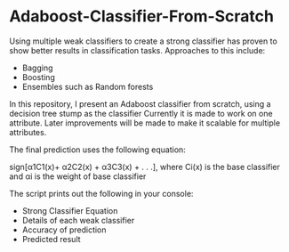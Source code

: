 # Adaboost-Classifier-From-Scratch

Using multiple weak classifiers to create a strong classifier has proven to show better results in classification tasks. 
Approaches to this include:
- Bagging
- Boosting
- Ensembles such as Random forests

In this repository, I present an Adaboost classifier from scratch, using a decision tree stump as the classifier
Currently it is made to work on one attribute. Later improvements will be made to make it scalable for multiple attributes. 

The final prediction uses the following equation: 

sign[α1C1(x)+ α2C2(x) + α3C3(x) + . . .], where Ci(x) is the base classifier and αi
is the weight of base classifier

The script prints out the following in your console:
- Strong Classifier Equation
- Details of each weak classifier
- Accuracy of prediction
- Predicted result


